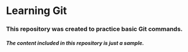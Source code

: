 <h1>Learning Git</h1>
<h3>
	This repository was created to practice basic Git commands.
</h3>

<h5><i>The content included in this repository is just a sample.</i></h5>